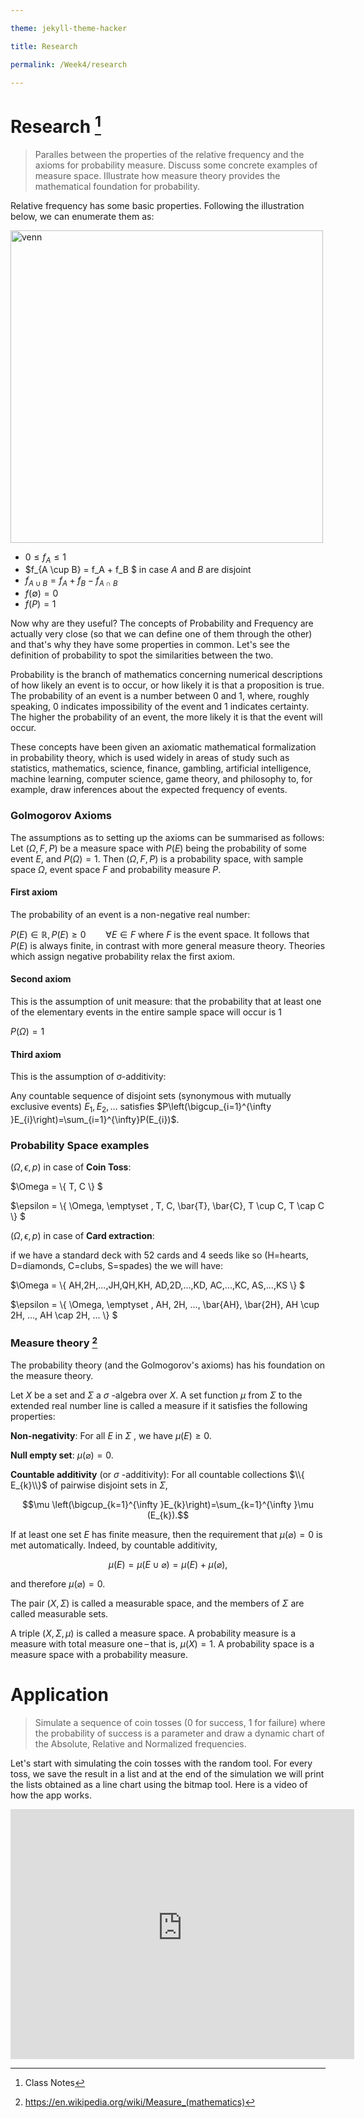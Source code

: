 ```yaml
---

theme: jekyll-theme-hacker

title: Research

permalink: /Week4/research

---
```


# Research [^1]
> Paralles between the properties of the relative frequency and the axioms for probability measure. Discuss some concrete examples of measure space. Illustrate how measure theory provides the mathematical foundation for probability.

Relative frequency has some basic properties. Following the illustration below, we can enumerate them as:

<img width="500" alt="venn" src="https://user-images.githubusercontent.com/105921751/197346577-2b79d58f-6a69-4a19-aa29-946fbbc6621e.jpg">

+ $0\leq f_A \leq 1$
+ $f_{A \cup B} = f_A + f_B $ in case $A$ and $B$ are disjoint
+ $f_{A \cup B} = f_A + f_B - f_{A \cap B}$
+ $f( \emptyset ) = 0$
+ $f(P) = 1$

Now why are they useful? The concepts of Probability and Frequency are actually very close (so that we can define one of them through the other) and that's why they have some properties in common. Let's see the definition of probability to spot the similarities between the two. 

Probability is the branch of mathematics concerning numerical descriptions of how likely an event is to occur, or how likely it is that a proposition is true. The probability of an event is a number between 0 and 1, where, roughly speaking, 0 indicates impossibility of the event and 1 indicates certainty. The higher the probability of an event, the more likely it is that the event will occur.

These concepts have been given an axiomatic mathematical formalization in probability theory, which is used widely in areas of study such as statistics, mathematics, science, finance, gambling, artificial intelligence, machine learning, computer science, game theory, and philosophy to, for example, draw inferences about the expected frequency of events.

### Golmogorov Axioms

The assumptions as to setting up the axioms can be summarised as follows: Let $(\Omega, F, P)$ be a measure space with $P(E)$ being the probability of some event $E$, and $P(\Omega )=1$. Then $(\Omega, F, P)$ is a probability space, with sample space $\Omega$, event space $F$ and probability measure $P$.

#### First axiom

The probability of an event is a non-negative real number:

$P(E)\in \mathbb {R} , P(E)\geq 0\qquad \forall E\in F$ where $F$ is the event space. It follows that $P(E)$ is always finite, in contrast with more general measure theory. Theories which assign negative probability relax the first axiom.

#### Second axiom

This is the assumption of unit measure: that the probability that at least one of the elementary events in the entire sample space will occur is $1$

$P(\Omega )=1$

#### Third axiom
This is the assumption of σ-additivity:

Any countable sequence of disjoint sets (synonymous with mutually exclusive events) $E_{1},E_{2},\ldots$ satisfies $P\left(\bigcup_{i=1}^{\infty }E_{i}\right)=\sum_{i=1}^{\infty}P(E_{i})$.

### Probability Space examples

$(\Omega , \epsilon, p)$ in case of **Coin Toss**:

$\Omega = \\{ T, C \\} $

$\epsilon = \\{ \Omega, \emptyset , T, C, \bar{T}, \bar{C}, T \cup C, T \cap C \\} $

$(\Omega , \epsilon, p)$ in case of **Card extraction**:

if we have a standard deck with 52 cards and 4 seeds like so (H=hearts, D=diamonds, C=clubs, S=spades) the we will have:

$\Omega = \\{ AH,2H,...,JH,QH,KH, AD,2D,...,KD, AC,...,KC, AS,...,KS \\} $

$\epsilon = \\{ \Omega, \emptyset , AH, 2H, ..., \bar{AH}, \bar{2H}, AH \cup 2H, ..., AH \cap 2H, ... \\} $

### Measure theory [^2]

The probability theory (and the Golmogorov's axioms) has his foundation on the measure theory.

Let $X$ be a set and $\Sigma$  a $\sigma$ -algebra over $X$. A set function $\mu$  from $\Sigma$  to the extended real number line is called a measure if it satisfies the following properties:

**Non-negativity**: For all $E$ in $\Sigma$ , we have $\mu (E)\geq 0$.

**Null empty set**: $\mu (\varnothing )=0$.

**Countable additivity** (or $\sigma$ -additivity): For all countable collections $\\{ E_{k}\\}$ of pairwise disjoint sets in $\Sigma$,

$$\mu \left(\bigcup_{k=1}^{\infty }E_{k}\right)=\sum_{k=1}^{\infty }\mu (E_{k}).$$

If at least one set $E$ has finite measure, then the requirement that $\mu (\varnothing )=0$ is met automatically. Indeed, by countable additivity,

$$\mu (E)=\mu (E\cup \varnothing )=\mu (E)+\mu (\varnothing ),$$

and therefore $\mu (\varnothing )=0$.

The pair $(X,\Sigma )$ is called a measurable space, and the members of $\Sigma$ are called measurable sets.

A triple $(X,\Sigma ,\mu )$ is called a measure space. A probability measure is a measure with total measure one – that is, $\mu (X)=1$. A probability space is a measure space with a probability measure.

# Application

> Simulate a sequence of coin tosses (0 for success, 1 for failure) where the probability of success is a parameter and draw a dynamic chart of the Absolute, Relative and Normalized frequencies.

Let's start with simulating the coin tosses with the random tool. For every toss, we save the result in a list and at the end of the simulation we will print the lists obtained as a line chart using the bitmap tool. Here is a video of how the app works.

<iframe width="550" height="400" src="https://user-images.githubusercontent.com/105921751/197349456-138a8c9d-a00d-4841-a363-af5b06bd26dc.mp4" frameborder="0" allowfullscreen></iframe>


[^1]: Class Notes
[^2]: https://en.wikipedia.org/wiki/Measure_(mathematics)
